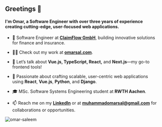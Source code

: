 <h2 align="left">Greetings 👋</h2>
<h4 align="left">I'm Omar, a Software Engineer with over three years of experience creating cutting-edge, user-focused web applications.</h4>

- 🔭 Software Engineer at [**ClaimFlow GmbH**](https://en.claimflow.de/), building innovative solutions for finance and insurance.

- 👨‍💻 Check out my work at [**omarsal.com**](https://omarsal.com).

- 💬 Let’s talk about **Vue.js, TypeScript, React,** and **Next.js**—my go-to frontend tools!

- 🌱 Passionate about crafting scalable, user-centric web applications using **React**, **Vue.js**, **Python**, and **Django**.

- 🎓 MSc. Software Systems Engineering student at **RWTH Aachen**.

- 📫 Reach me on my [**LinkedIn**](https://linkedin.com/in/m-omar-sal) or at **muhammadomarsal@gmail.com** for collaborations or opportunities.

<p align="left"> <img src="https://komarev.com/ghpvc/?username=omar-saleem&label=Profile%20views&color=0e75b6&style=flat" alt="omar-saleem" /> </p>


